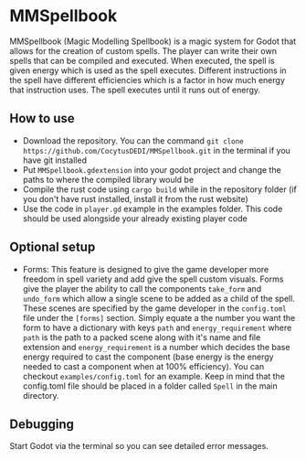 # MMSpellbook
MMSpellbook (Magic Modelling Spellbook) is a magic system for Godot that allows for the creation of custom spells. The player can write their own spells that can be compiled and executed. When executed, the spell is given energy which is used as the spell executes. Different instructions in the spell have different efficiencies which is a factor in how much energy that instruction uses. The spell executes until it runs out of energy.

## How to use
- Download the repository. You can the command `git clone https://github.com/CocytusDEDI/MMSpellbook.git` in the terminal if you have git installed
- Put `MMSpellbook.gdextension` into your godot project and change the paths to where the compiled library would be
- Compile the rust code using `cargo build` while in the repository folder (if you don't have rust installed, install it from the rust website)
- Use the code in `player.gd` example in the examples folder. This code should be used alongside your already existing player code

## Optional setup
- Forms: This feature is designed to give the game developer more freedom in spell variety and add give the spell custom visuals. Forms give the player the ability to call the components `take_form` and `undo_form` which allow a single scene to be added as a child of the spell. These scenes are specified by the game developer in the `config.toml` file under the `[forms]` section. Simply equate a the number you want the form to have a dictionary with keys `path` and `energy_requirement` where `path` is the path to a packed scene along with it's name and file extension and `energy_requirement` is a number which decides the base energy required to cast the component (base energy is the energy needed to cast a component when at 100% efficiency). You can checkout `examples/config.toml` for an example. Keep in mind that the config.toml file should be placed in a folder called `Spell` in the main directory.

## Debugging
Start Godot via the terminal so you can see detailed error messages.
